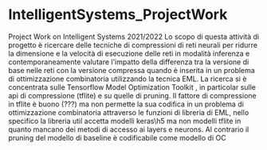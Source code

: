 # IntelligentSystems_ProjectWork
Project Work on Intelligent Systems 2021/2022
Lo scopo di questa attività di progetto è ricercare delle tecniche di compressioni di reti neurali per ridurre la dimensione 
e la velocità di esecuzione delle reti in modalità inferenza e contemporaneamente valutare l'impatto della differenza tra la versione di base nelle reti con la versione compressa 
quando è inserita in un problema di ottimizzazione combinatoria utilizzando la tecnica EML.
La ricerca si è concentrata sulle Tensorflow Model Optimization Toolkit , in particolar sulle api di compressione (tflite) e su quelle di pruning.
Il fattore di compressione in tflite è buono (???) ma non permette la sua codifica in un problema di ottimizzazione combinatoria attraverso le funzioni di libreria di EML, 
nello specifico la libreria util accetta modelli keras\h5 ma non modelli tflite in quanto mancano dei metodi di accesso ai layers e neurons.
Al contrario il pruning del modello di baseline è codificabile come modello di OC
 
